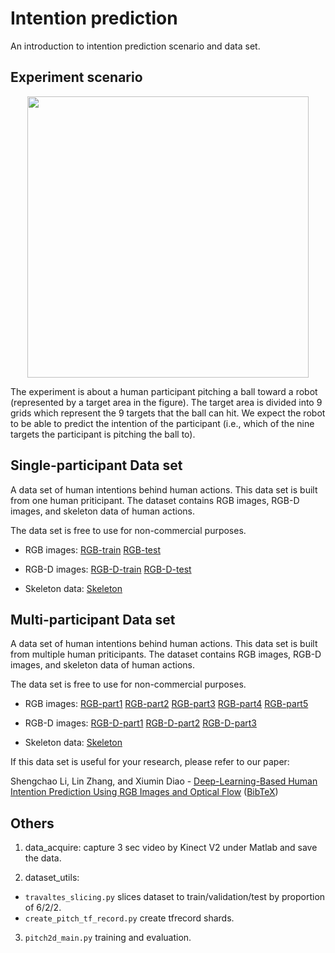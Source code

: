 # Intention prediction 

An introduction to intention prediction scenario and data set.


## Experiment scenario

<p align="center">
<img width="450"  src="https://github.com/fantasylsc/Intention_Prediction/blob/master/images/Experiment.PNG" >
</p>

The experiment is about a human participant pitching a ball toward a robot (represented by a target area in the figure). The target area is divided into 9 grids which represent the 9 targets that the ball can hit. We expect the robot to be able to predict the intention of the participant (i.e., which of the nine targets the participant is pitching the ball to). 


## Single-participant Data set

A data set of human intentions behind human actions. This data set is built from one human priticipant. The dataset contains RGB images, RGB-D images, and skeleton data of human actions.

The data set is free to use for non-commercial purposes.



- RGB images: [RGB-train]() [RGB-test]()

- RGB-D images: [RGB-D-train]() [RGB-D-test]()
- Skeleton data: [Skeleton]()



## Multi-participant Data set

A data set of human intentions behind human actions. This data set is built from multiple human priticipants. The dataset contains RGB images, RGB-D images, and skeleton data of human actions.

The data set is free to use for non-commercial purposes.



- RGB images: [RGB-part1](https://pan.baidu.com/s/1qX14X9l2fYqx3DCZS0lwpw) [RGB-part2](https://pan.baidu.com/s/1LahYjJ32j6MkdBhk3Beksw) [RGB-part3](https://pan.baidu.com/s/1wHbBykIZuv-rydh02fyXnA) [RGB-part4](https://pan.baidu.com/s/1q9XqCx-fe--usnkd9Bc1lA) [RGB-part5](https://pan.baidu.com/s/1Qvyt94w2WGKpliqAdjlK6Q)

- RGB-D images: [RGB-D-part1](https://pan.baidu.com/s/127n2swlXOplj88i2Lftsgw) [RGB-D-part2](https://pan.baidu.com/s/11Uu4VjhXyxVBYFT_Hioeng) [RGB-D-part3](https://pan.baidu.com/s/1-9GmlgnGm1zJ7VtjWpbKUg)

- Skeleton data: [Skeleton](https://pan.baidu.com/s/1_k7hUam23iLRsU0ID8bldQ)

If this data set is useful for your research, please refer to our paper: 

Shengchao Li, Lin Zhang, and Xiumin Diao - [Deep-Learning-Based Human Intention Prediction Using RGB Images and Optical Flow](https://link.springer.com/article/10.1007/s10846-019-01049-3)
  ([BibTeX](https://github.com/deePurrobotics/Intention_Prediction/blob/master/Bib/10.1007_s10846-019-01049-3.bib))

## Others
1. data_acquire: capture 3 sec video by Kinect V2 under Matlab and save the data.

2. dataset_utils:
- `travaltes_slicing.py` slices dataset to train/validation/test by proportion of 6/2/2.
- `create_pitch_tf_record.py` create tfrecord shards.

3. `pitch2d_main.py` training and evaluation.
